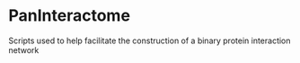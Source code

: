 # PanInteractome
Scripts used to help facilitate the construction of a binary protein interaction network 
